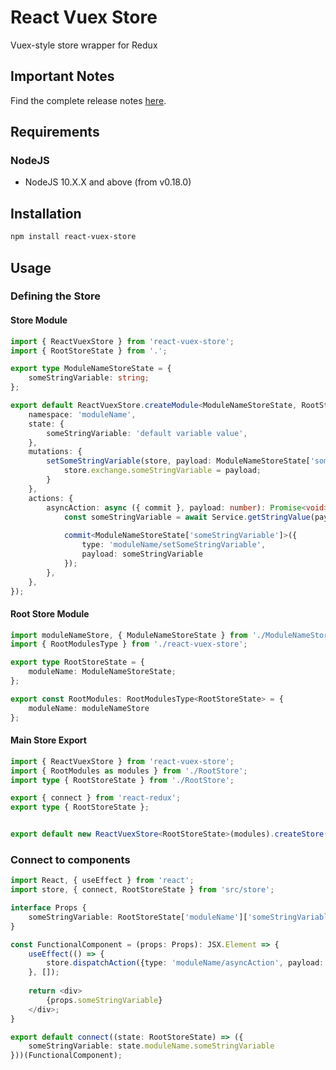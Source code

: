 # React Vuex Store

Vuex-style store wrapper for Redux

## Important Notes

Find the complete release notes [here](CHANGELOG.md).

## Requirements

### NodeJS

- NodeJS 10.X.X and above (from v0.18.0)

## Installation

```bash
npm install react-vuex-store
```

## Usage

### Defining the Store
#### Store Module

```ts
import { ReactVuexStore } from 'react-vuex-store';
import { RootStoreState } from '.';

export type ModuleNameStoreState = {
    someStringVariable: string;
};

export default ReactVuexStore.createModule<ModuleNameStoreState, RootStoreState>({
    namespace: 'moduleName',
    state: {
        someStringVariable: 'default variable value',
    },
    mutations: {
        setSomeStringVariable(store, payload: ModuleNameStoreState['someStringVariable']) {
            store.exchange.someStringVariable = payload;
        }
    },
    actions: {
        asyncAction: async ({ commit }, payload: number): Promise<void> => {
            const someStringVariable = await Service.getStringValue(payload);
    
            commit<ModuleNameStoreState['someStringVariable']>({
                type: 'moduleName/setSomeStringVariable', 
                payload: someStringVariable
            });
        },
    },
});
```

#### Root Store Module

```ts
import moduleNameStore, { ModuleNameStoreState } from './ModuleNameStore';
import { RootModulesType } from './react-vuex-store';

export type RootStoreState = {
    moduleName: ModuleNameStoreState;
};

export const RootModules: RootModulesType<RootStoreState> = {
    moduleName: moduleNameStore
};
```

#### Main Store Export

```ts
import { ReactVuexStore } from 'react-vuex-store';
import { RootModules as modules } from './RootStore';
import type { RootStoreState } from './RootStore';

export { connect } from 'react-redux';
export type { RootStoreState };


export default new ReactVuexStore<RootStoreState>(modules).createStore();
```


### Connect to components

```ts
import React, { useEffect } from 'react';
import store, { connect, RootStoreState } from 'src/store';

interface Props {
    someStringVariable: RootStoreState['moduleName']['someStringVariable'];
}

const FunctionalComponent = (props: Props): JSX.Element => {
    useEffect(() => { 
        store.dispatchAction({type: 'moduleName/asyncAction', payload: 1})
    }, []);
    
    return <div>
        {props.someStringVariable}
    </div>;
}

export default connect((state: RootStoreState) => ({
    someStringVariable: state.moduleName.someStringVariable
}))(FunctionalComponent);
```
